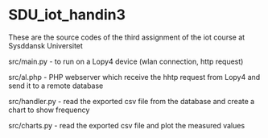 # SDU_iot_handin3
These are the source codes of the third assignment of the iot course at Sysddansk Universitet

src/main.py - to run on a Lopy4 device (wlan connection, http request)

src/al.php - PHP webserver which receive the hhtp request from Lopy4 and send it to a remote database

src/handler.py - read the exported csv file from the database and create a chart to show frequency

src/charts.py - read the exported csv file and plot the measured values
